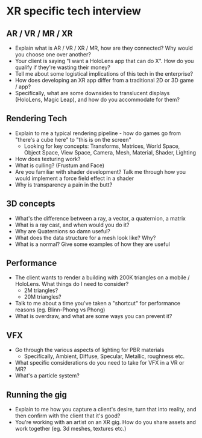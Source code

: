 # XR specific tech interview

## AR / VR / MR / XR

- Explain what is AR / VR / XR / MR, how are they connected? Why would you choose one over another?
- Your client is saying "I want a HoloLens app that can do X".  How do you qualify if they're wasting their money?
- Tell me about some logistical implications of this tech in the enterprise?
- How does developing an XR app differ from a traditional 2D or 3D game / app?
- Specifically, what are some downsides to translucent displays (HoloLens, Magic Leap), and how do you accommodate for them?

## Rendering Tech

- Explain to me a typical rendering pipeline - how do games go from "there's a cube here" to "this is on the screen"
  - Looking for key concepts: Transforms, Matrices, World Space, Object Space, View Space, Camera, Mesh, Material, Shader, Lighting
- How does texturing work?
- What is culling? (Frustum and Face)
- Are you familiar with shader development? Talk me through how you would implement a force field effect in a shader
- Why is transparency a pain in the butt?

## 3D concepts

- What's the difference between a ray, a vector, a quaternion, a matrix
- What is a ray cast, and when would you do it?
- Why are Quaternions so damn useful?
- What does the data structure for a mesh look like? Why?
- What is a normal? Give some examples of how they are useful

## Performance

- The client wants to render a building with 200K triangles on a mobile / HoloLens.  What things do I need to consider?
  - 2M triangles?
  - 20M triangles?
- Talk to me about a time you've taken a "shortcut" for performance reasons (eg. Blinn-Phong vs Phong)
- What is overdraw, and what are some ways you can prevent it?

## VFX

- Go through the various aspects of lighting for PBR materials
  -  Specifically, Ambient, Diffuse, Specular, Metallic, roughness etc.
-   What specific considerations do you need to take for VFX in a VR or MR?
-   What's a particle system?

## Running the gig

- Explain to me how you capture a client's desire, turn that into reality, and then confirm with the client that it's good?
- You're working with an artist on an XR gig.  How do you share assets and work together (eg. 3d meshes, textures etc.)